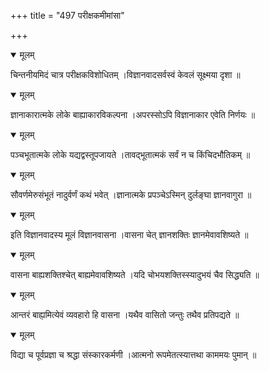 +++
title = "497 परीक्षकमीमांसा"

+++


<details open><summary>मूलम्</summary>

चिन्तनीयमिदं चात्र परीक्षकविशोधितम् ।विज्ञानवादसर्वस्वं केवलं सूक्ष्मया दृशा ॥
</details>



<details open><summary>मूलम्</summary>

ज्ञानाकारात्मके लोके बाह्याकारविकल्पना ।अपरस्सोऽपि विज्ञानाकार एवेति निर्णयः ॥
</details>



<details open><summary>मूलम्</summary>

पञ्चभूतात्मके लोके यद्यद्वस्तूपजायते ।तावद्भूतात्मकं सर्वं न च किंचिदभौतिकम् ॥
</details>



<details open><summary>मूलम्</summary>

सौवर्णमेरुसंभूतं नादुर्वर्णं कथं भवेत् ।ज्ञानात्मके प्रपञ्चेऽस्मिन् दुर्लङ्घा ज्ञानवागुरा ॥
</details>



<details open><summary>मूलम्</summary>

इति विज्ञानवादस्य मूलं विज्ञानवासना ।वासना चेत् ज्ञानशक्तिः ज्ञानमेवावशिष्यते ॥
</details>



<details open><summary>मूलम्</summary>

वासना बाह्यशक्तिश्चेत् बाह्यमेवावशिष्यते ।यदि चोभयशक्तिस्स्यादुभयं चैव सिद्ध्यति ॥
</details>



<details open><summary>मूलम्</summary>

आन्तरं बाह्य़मित्येवं व्यवहारो हि वासना ।यथैव वासितो जन्तुः तथैव प्रतिपद्यते ॥
</details>



<details open><summary>मूलम्</summary>

विद्या च पूर्वप्रज्ञा च श्रद्धा संस्कारकर्मणी ।आत्मनो रूपमेतत्स्यात्तथा काममयः पुमान् ॥
</details>

